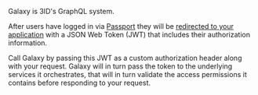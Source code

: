 Galaxy is 3ID's GraphQL system.

After users have logged in via [Passport](../passport/index.md) they will be
[redirected to your application](../console/reference.md#redirect-url) with a
JSON Web Token (JWT) that includes their authorization information.

Call Galaxy by passing this JWT as a custom authorization header along with your
request. Galaxy will in turn pass the token to the underlying services it
orchestrates, that will in turn validate the access permissions it contains before
responding to your request.
